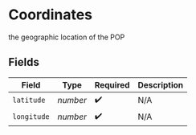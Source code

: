 # Coordinates

the geographic location of the POP


## Fields

| Field              | Type               | Required           | Description        |
| ------------------ | ------------------ | ------------------ | ------------------ |
| `latitude`         | *number*           | :heavy_check_mark: | N/A                |
| `longitude`        | *number*           | :heavy_check_mark: | N/A                |